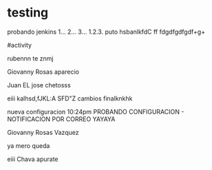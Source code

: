 # testing
probando jenkins 1... 2... 3...
1.2.3.
puto
hsbanlkfd<X>C
ff
fdgdfgdfgdf+g+
  
  #activity
  
  rubennn te znmj




Giovanny Rosas
aparecio


Juan EL jose
chetosss


eiii
kalhsd,fJKL:A
SFD"Z
cambios finalknkhk

nueva configuracion 10:24pm 
PROBANDO CONFIGURACION - NOTIFICACION POR CORREO
YAYAYA



Giovanny Rosas Vazquez


ya mero queda



eiii Chava apurate
